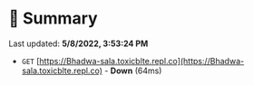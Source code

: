 # 📖 Summary
Last updated: **5/8/2022, 3:53:24 PM**

- `GET` [https://Bhadwa-sala.toxicblte.repl.co](https://Bhadwa-sala.toxicblte.repl.co) - **Down** (64ms)
